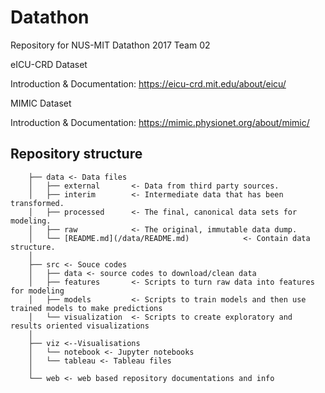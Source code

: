 # Datathon
Repository for NUS-MIT Datathon 2017 Team 02

eICU-CRD Dataset

Introduction & Documentation: https://eicu-crd.mit.edu/about/eicu/
 
MIMIC Dataset

Introduction & Documentation: https://mimic.physionet.org/about/mimic/

## Repository structure
```
    ├── data <- Data files
    │   ├── external       <- Data from third party sources.
    │   ├── interim        <- Intermediate data that has been transformed.
    │   ├── processed      <- The final, canonical data sets for modeling.
    │   ├── raw            <- The original, immutable data dump.
    │   └── [README.md](/data/README.md)            <- Contain data structure.
    │
    ├── src <- Souce codes
    │   ├── data <- source codes to download/clean data
    │   ├── features       <- Scripts to turn raw data into features for modeling
    │   ├── models         <- Scripts to train models and then use trained models to make predictions
    │   └── visualization  <- Scripts to create exploratory and results oriented visualizations
    │
    ├── viz <--Visualisations
    │   └── notebook <- Jupyter notebooks
    │   └── tableau <- Tableau files
    │
    └── web <- web based repository documentations and info
```
